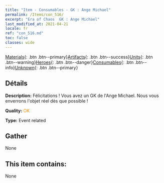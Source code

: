 ```yaml
---
title: "Item - Consumables - GK : Ange Michael"
permalink: /Items/con_516/
excerpt: "Era of Chaos  GK : Ange Michael"
last_modified_at: 2021-04-21
locale: fr
ref: "con_516.md"
toc: false
classes: wide
---
```

 [Materials](/fr/Items/){: .btn .btn--primary}[Artifacts](/fr/Items/Artifacts/){: .btn .btn--success}[Units](/fr/Items/Units/){: .btn .btn--warning}[Heroes](/fr/Items/Heroes/){: .btn .btn--danger}[Consumables](/fr/Items/Consumables/){: .btn .btn--info}[Unknown](/fr/Items/Unknown/){: .btn .btn--primary}

## Détails
 **Description:** Félicitations ! Vous avez un GK de l'Ange Michael. Nous vous enverrons l'objet réel dès que possible !

 **Quality:** <span style="color: #FF8C00">OK</span>

 **Type:** Event related

## Gather

  None

## This item contains:

  None


